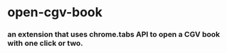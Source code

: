 # open-cgv-book

### an extension that uses chrome.tabs API to open a CGV book with one click or two. 
